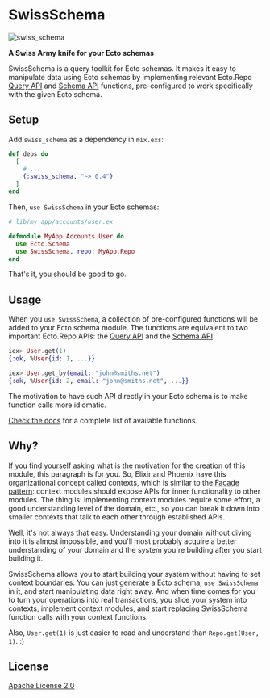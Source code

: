 # SwissSchema

![swiss_schema](https://github.com/joeljuca/swiss_schema/actions/workflows/ci.yml/badge.svg)

**A Swiss Army knife for your Ecto schemas**

SwissSchema is a query toolkit for Ecto schemas. It makes it easy to manipulate data using Ecto schemas by implementing relevant Ecto.Repo [Query API](https://hexdocs.pm/ecto/Ecto.Repo.html#query-api) and [Schema API](https://hexdocs.pm/ecto/Ecto.Repo.html#schema-api) functions, pre-configured to work specifically with the given Ecto schema.

## Setup

Add `swiss_schema` as a dependency in `mix.exs`:

```elixir
def deps do
  [
    # ...
    {:swiss_schema, "~> 0.4"}
  ]
end
```

Then, `use SwissSchema` in your Ecto schemas:

```elixir
# lib/my_app/accounts/user.ex

defmodule MyApp.Accounts.User do
  use Ecto.Schema
  use SwissSchema, repo: MyApp.Repo
end
```

That's it, you should be good to go.

## Usage

When you `use SwissSchema`, a collection of pre-configured functions will be added to your Ecto schema module. The functions are equivalent to two important Ecto.Repo APIs: the [Query API](https://hexdocs.pm/ecto/Ecto.Repo.html#query-api) and the [Schema API](https://hexdocs.pm/ecto/Ecto.Repo.html#schema-api).

```elixir
iex> User.get(1)
{:ok, %User{id: 1, ...}}

iex> User.get_by(email: "john@smiths.net")
{:ok, %User{id: 2, email: "john@smiths.net", ...}}
```

The motivation to have such API directly in your Ecto schema is to make function calls more idiomatic.

[Check the docs](https://hexdocs.pm/swiss_schema) for a complete list of available functions.

## Why?

If you find yourself asking what is the motivation for the creation of this module, this paragraph is for you. So, Elixir and Phoenix have this organizational concept called contexts, which is similar to the [Facade pattern](https://en.wikipedia.org/wiki/Facade_pattern): context modules should expose APIs for inner functionality to other modules. The thing is: implementing context modules require some effort, a good understanding level of the domain, etc., so you can break it down into smaller contexts that talk to each other through established APIs.

Well, it's not always that easy. Understanding your domain without diving into it is almost impossible, and you'll most probably acquire a better understanding of your domain and the system you're building after you start building it.

SwissSchema allows you to start building your system without having to set context boundaries. You can just generate a Ecto schema, `use SwissSchema` in it, and start manipulating data right away. And when time comes for you to turn your operations into real transactions, you slice your system into contexts, implement context modules, and start replacing SwissSchema function calls with your context functions.

Also, `User.get(1)` is just easier to read and understand than `Repo.get(User, 1)`. :)

## License

[Apache License 2.0](license)
